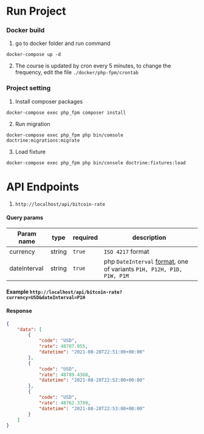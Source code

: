Run Project
=============

### Docker build

1. go to docker folder and run command
```
docker-compose up -d 
```
2. The course is updated by cron every 5 minutes, to change the frequency, edit the file `./docker/php-fpm/crontab`
### Project setting

1. Install composer packages
```
docker-compose exec php_fpm composer install
```
2. Run migration
```
docker-compose exec php_fpm php bin/comsole doctrine:migrations:migrate
```
3. Load fixture
```
docker-compose exec php_fpm php bin/console doctrine:fixtures:load
```
API Endpoints
=============

1. `http://localhost/api/bitcoin-rate`

#### Query params

Param name | type | required | description
---------- | -----| -------- | ------------
currency | string | `true` | `ISO 4217` format
dateInterval | string | `true` | php `DateInterval` [format](https://www.php.net/manual/ru/dateinterval.construct.php), one of variants `P1H, P12H, P1D, P1W, P1M`

#### Example `http://localhost/api/bitcoin-rate?currency=USD&dateInterval=P1H`
#### Response
```json
{
    "data": [
        {
            "code": "USD",
            "rate": 48787.055,
            "datetime": "2021-08-28T22:51:00+00:00"
        },
        {
            "code": "USD",
            "rate": 48789.4368,
            "datetime": "2021-08-28T22:52:00+00:00"
        },
        {
            "code": "USD",
            "rate": 48762.3789,
            "datetime": "2021-08-28T22:53:00+00:00"
        }
    ]
}
```